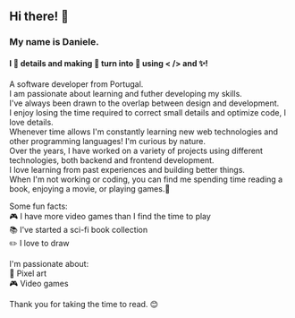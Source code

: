 ## Hi there! 👋
### My name is Daniele.
#### I 💖 details and making 🐛 turn into 🦋 using &lt; &sol;&gt; and ✨!

A software developer from Portugal.<br>
I am passionate about learning and futher developing my skills.<br>
I've always been drawn to the overlap between design and development.<br>
I enjoy losing the time required to correct small details and optimize
code, I love details.<br>
Whenever time allows I'm constantly learning new web technologies and
other programming languages! I'm curious by nature.<br>
Over the years, I have worked on a variety of projects using different
technologies, both backend and frontend  development.<br>
I love learning from past experiences and building better things.<br>
When I'm not working or coding, you can find me spending time reading a
book, enjoying a movie, or playing games.🌛<br>

Some fun facts: <br>
🎮 I have more video games than I find the time to play<br>
📚 I've started a sci-fi book collection<br>
✏️ I love to draw<br>

I'm passionate about:<br>
👾 Pixel art<br>
🎮 Video games<br>

Thank you for taking the time to read. 😊

<!---
danielepsv/danielepsv is a ✨ special ✨ repository because its `README.md` (this file) appears on your GitHub profile.
You can click the Preview link to take a look at your changes.

### Hi, my name is Daniele. 👋<br>

A software developer from Portugal.<br>
I am passionate about learning and futher developing my skills.<br>
I've always been drawn to the overlap between design and development.<br>
I enjoy losing the time required to correct small details and optimize code, I love details.<br>
Whenever time allows I'm constantly learning web technologies and other programming languages!<br>
When I'm not working or coding, you can find me spending time reading a book, enjoying a movie, or playing games.<br>


👀 I'm interested in React, Full-Stack and mobile development<br>
🌱 I’m currently learning React<br>

Thank you for taking the time to read. 😊

--->
